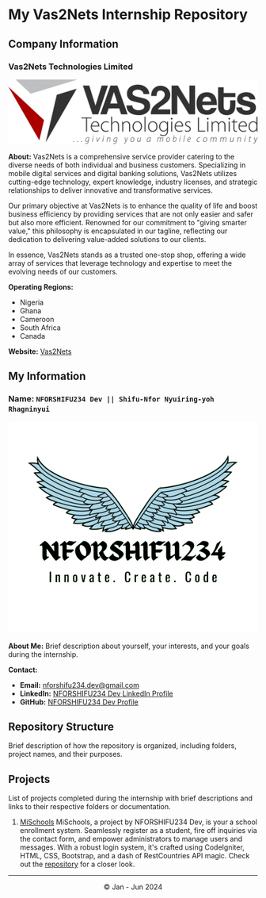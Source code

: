 # My Vas2Nets Internship Repository



## Company Information

### Vas2Nets Technologies Limited

![Vas2Nets Logo](assets/images/VAS2Nets-Logo.png)

**About:**
Vas2Nets is a comprehensive service provider catering to the diverse needs of both individual and business customers. Specializing in mobile digital services and digital banking solutions, Vas2Nets utilizes cutting-edge technology, expert knowledge, industry licenses, and strategic relationships to deliver innovative and transformative services.

Our primary objective at Vas2Nets is to enhance the quality of life and boost business efficiency by providing services that are not only easier and safer but also more efficient. Renowned for our commitment to "giving smarter value," this philosophy is encapsulated in our tagline, reflecting our dedication to delivering value-added solutions to our clients.

In essence, Vas2Nets stands as a trusted one-stop shop, offering a wide array of services that leverage technology and expertise to meet the evolving needs of our customers.

**Operating Regions:**
- Nigeria
- Ghana
- Cameroon
- South Africa
- Canada

**Website:** [Vas2Nets](https://www.vas2nets.com)

## My Information

### Name: `NFORSHIFU234 Dev || Shifu-Nfor Nyuiring-yoh Rhagninyui`

![Your Logo](assets/images/nforshifu234dev-Logo.png)

**About Me:**
Brief description about yourself, your interests, and your goals during the internship.

**Contact:**
- **Email:** nforshifu234.dev@gmail.com
- **LinkedIn:** [NFORSHIFU234 Dev LinkedIn Profile](https://www.linkedin.com/in/nforshifu234dev)
- **GitHub:** [NFORSHIFU234 Dev Profile](https://github.com/nforshifu234dev)

## Repository Structure

Brief description of how the repository is organized, including folders, project names, and their purposes.

## Projects

List of projects completed during the internship with brief descriptions and links to their respective folders or documentation.

1. [MiSchools](/mischools/)
    MiSchools, a project by NFORSHIFU234 Dev, is your a school enrollment system. Seamlessly register as a student, fire off inquiries via the contact form, and empower administrators to manage users and messages. With a robust login system, it's crafted using CodeIgniter, HTML, CSS, Bootstrap, and a dash of RestCountries API magic. Check out the [repository](/mischools/) for a closer look.
---
<div align="center">&copy; Jan - Jun 2024</div>